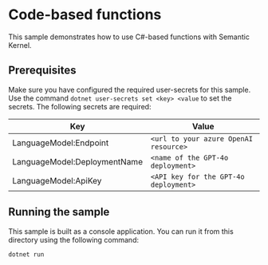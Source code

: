 ﻿# Code-based functions

This sample demonstrates how to use C#-based functions with Semantic Kernel.

## Prerequisites

Make sure you have configured the required user-secrets for this sample.
Use the command `dotnet user-secrets set <key> <value` to set the secrets. The following secrets are required:

| Key                          | Value                                 |
|------------------------------|---------------------------------------|
| LanguageModel:Endpoint       | `<url to your azure OpenAI resource>` |
| LanguageModel:DeploymentName | `<name of the GPT-4o deployment>`     |
| LanguageModel:ApiKey         | `<API key for the GPT-4o deployment>` |

## Running the sample

This sample is built as a console application. You can run it from this directory using the following command:

```bash
dotnet run
```


